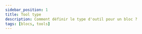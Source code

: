 ```yaml
---
sidebar_position: 1
title: Tool type
description: Comment définir le type d'outil pour un bloc ?
tags: [blocs, tools]
---
```

